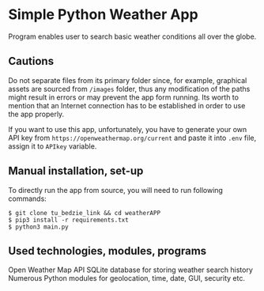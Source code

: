 # Simple Python Weather App
Program enables user to search basic weather conditions all over the globe.

## Cautions
Do not separate files from its primary folder since, for example, graphical assets are sourced from `/images` folder, thus any modification of the paths might result in errors or may prevent the app form running.
Its worth to mention that an Internet connection has to be established in order to use the app properly.

If you want to use this app, unfortunately, you have to generate your own API key from `https://openweathermap.org/current` and paste it into `.env` file, assign it to `APIkey` variable.

## Manual installation, set-up
To directly run the app from source, you will need to run following commands:
```
$ git clone tu_bedzie_link && cd weatherAPP
$ pip3 install -r requirements.txt
$ python3 main.py
```

## Used technologies, modules, programs
Open Weather Map API
SQLite database for storing weather search history
Numerous Python modules for geolocation, time, date, GUI, security etc.